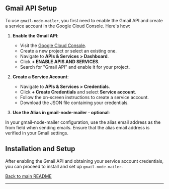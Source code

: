 

## Gmail API Setup
To use `gmail-node-mailer`, you first need to enable the Gmail API and create a service account in the Google Cloud Console. Here's how:

1. **Enable the Gmail API**:
   - Visit the [Google Cloud Console](https://console.cloud.google.com/).
   - Create a new project or select an existing one.
   - Navigate to **APIs & Services > Dashboard**.
   - Click **+ ENABLE APIS AND SERVICES**.
   - Search for "Gmail API" and enable it for your project.

2. **Create a Service Account**:
   - Navigate to **APIs & Services > Credentials**.
   - Click **+ Create Credentials** and select **Service account**.
   - Follow the on-screen instructions to create a service account.
   - Download the JSON file containing your credentials.

3. **Use the Alias in gmail-node-mailer - optional**:

In your gmail-node-mailer configuration, use the alias email address as the from field when sending emails.
Ensure that the alias email address is verified in your Gmail settings.
## Installation and Setup

After enabling the Gmail API and obtaining your service account credentials, you can proceed to install and set up `gmail-node-mailer`.

[Back to main README](README.md)

---
